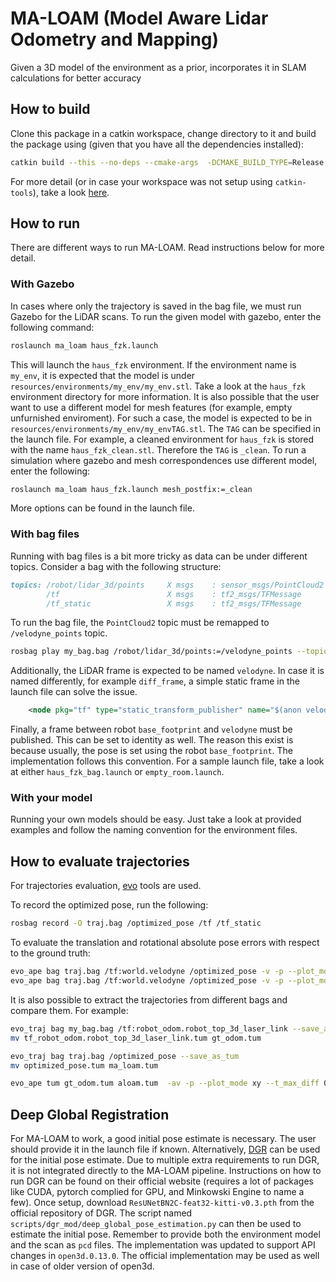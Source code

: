 # MA-LOAM (Model Aware Lidar Odometry and Mapping)

Given a 3D model of the environment as a prior, incorporates it in SLAM calculations for better accuracy

## How to build

Clone this package in a catkin workspace, change directory to it and build the package using (given that you have all the dependencies installed):

```bash
catkin build --this --no-deps --cmake-args  -DCMAKE_BUILD_TYPE=Release
```

For more detail (or in case your workspace was not setup using `catkin-tools`), take a look [here](https://answers.ros.org/question/54178/how-to-build-just-one-package-using-catkin_make/).

## How to run
There are different ways to run MA-LOAM. Read instructions below for more detail. 

### With Gazebo

In cases where only the trajectory is saved in the bag file, we must run Gazebo for the LiDAR scans. To run the given model with gazebo, enter the following command:

```bash
roslaunch ma_loam haus_fzk.launch
```

This will launch the `haus_fzk` environment. If the environment name is `my_env`, it is expected that the model is under `resources/environments/my_env/my_env.stl`. Take a look at the `haus_fzk` environment directory for more information. It is also possible that the user want to use a different model for mesh features (for example, empty unfurnished enviroment). For such a case, the model is expected to be in `resources/environments/my_env/my_envTAG.stl`. The `TAG` can be specified in the launch file. For example, a cleaned environment for `haus_fzk` is stored with the name `haus_fzk_clean.stl`. Therefore the `TAG` is `_clean`. To run a simulation where gazebo and mesh correspondences use different model, enter the following:

```bash
roslaunch ma_loam haus_fzk.launch mesh_postfix:=_clean
```

More options can be found in the launch file.

### With bag files

Running with bag files is a bit more tricky as data can be under different topics. Consider a bag with the following structure:

```markdown
topics: /robot/lidar_3d/points     X msgs    : sensor_msgs/PointCloud2                
        /tf                        X msgs    : tf2_msgs/TFMessage      (N connections)
        /tf_static                 X msgs    : tf2_msgs/TFMessage                     
```

To run the bag file, the `PointCloud2` topic must be remapped to `/velodyne_points` topic.

```bash
rosbag play my_bag.bag /robot/lidar_3d/points:=/velodyne_points --topics /robot/lidar_3d/points /tf /tf_static
```

Additionally, the LiDAR frame is expected to be named `velodyne`. In case it is named differently, for example `diff_frame`, a simple static frame in the launch file can solve the issue.

```xml
    <node pkg="tf" type="static_transform_publisher" name="$(anon velodyne)" args="0 0 0 0 0 0 1 velodyne diff_frame 1" />
```

Finally, a frame between robot `base_footprint` and `velodyne` must be published. This can be set to identity as well. The reason this exist is because usually, the pose is set using the robot `base_footprint`. The implementation follows this convention. For a sample launch file, take a look at either `haus_fzk_bag.launch` or `empty_room.launch`.  

### With your model

Running your own models should be easy. Just take a look at provided examples and follow the naming convention for the environment files.

## How to evaluate trajectories

For trajectories evaluation, [evo](https://github.com/MichaelGrupp/evo) tools are used.

To record the optimized pose, run the following:

```bash
rosbag record -O traj.bag /optimized_pose /tf /tf_static
```

To evaluate the translation and rotational absolute pose errors with respect to the ground truth:

```bash
evo_ape bag traj.bag /tf:world.velodyne /optimized_pose -v -p --plot_mode xy --t_max_diff 0.05  # Translation
evo_ape bag traj.bag /tf:world.velodyne /optimized_pose -v -p --plot_mode xy --t_max_diff 0.05 --pose_relation angle_deg # Rotation
```

It is also possible to extract the trajectories from different bags and compare them. For example:

```bash
evo_traj bag my_bag.bag /tf:robot_odom.robot_top_3d_laser_link --save_as_tum
mv tf_robot_odom.robot_top_3d_laser_link.tum gt_odom.tum

evo_traj bag traj.bag /optimized_pose --save_as_tum
mv optimized_pose.tum ma_loam.tum

evo_ape tum gt_odom.tum aloam.tum  -av -p --plot_mode xy --t_max_diff 0.05 # With Umeyama alignment with -a flag
```

## Deep Global Registration

For MA-LOAM to work, a good initial pose estimate is necessary. The user should provide it in the launch file if known. Alternatively, [DGR](https://github.com/chrischoy/DeepGlobalRegistration) can be used for the initial pose estimate. Due to multiple extra requirements to run DGR, it is not integrated directly to the MA-LOAM pipeline. Instructions on how to run DGR can be found on their official website (requires a lot of packages like CUDA, pytorch complied for GPU, and Minkowski Engine to name a few). Once setup, download `ResUNetBN2C-feat32-kitti-v0.3.pth` from the official repository of DGR. The script named `scripts/dgr_mod/deep_global_pose_estimation.py` can then be used to estimate the initial pose. Remember to provide both the environment model and the scan as `pcd` files. The implementation was updated to support API changes in `open3d.0.13.0`. The official implementation may be used as well in case of older version of open3d.
